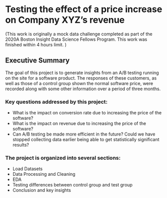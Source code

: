 # Testing the effect of a price increase on Company XYZ’s revenue

(This work is originally a mock data challenge completed as part of the 2020A Boston Insight Data Science Fellows Program. This work was finished within 4 hours limit. )

## Executive Summary
The goal of this project is to generate insights from an A/B testing running on the site for a software product. The responses of these customers, as well as those of a control group shown the normal software price, were recorded along with some other information over a period of three months.

### Key questions addressed by this project:

* What is the impact on conversion rate due to increasing the price of the software?
* What is the impact on revenue due to increasing the price of the software?
* Can A/B testing be made more efficient in the future? Could we have stopped collecting data earlier being able to get statistically significant results?

### The project is organized into several sections:

* Load Datasets
* Data Processing and Cleaning
* EDA
* Testing differences between control group and test group
* Conclusion and key insights
